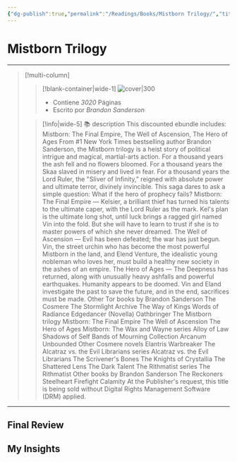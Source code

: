 ```yaml
---
{"dg-publish":true,"permalink":"/Readings/Books/Mistborn Trilogy/","title":"Mistborn Trilogy","tags":["NoteType/Book"],"updated":"2023-10-01T23:22:16.405-05:00"}
---
```



# Mistborn Trilogy
- - -
> [!multi-column]
> 
> > [!blank-container|wide-1]
> >  ![cover|300](http://books.google.com/books/content?id=F8u01NaEZU0C&printsec=frontcover&img=1&zoom=1&edge=curl&source=gbs_api)
> >- Contiene *3020* Páginas
> >- Escrito por *Brandon Sanderson*
> 
> > [!info|wide-5] 📚 description
> > This discounted ebundle includes: Mistborn: The Final Empire, The Well of Ascension, The Hero of Ages From #1 New York Times bestselling author Brandon Sanderson, the Mistborn trilogy is a heist story of political intrigue and magical, martial-arts action. For a thousand years the ash fell and no flowers bloomed. For a thousand years the Skaa slaved in misery and lived in fear. For a thousand years the Lord Ruler, the "Sliver of Infinity," reigned with absolute power and ultimate terror, divinely invincible. This saga dares to ask a simple question: What if the hero of prophecy fails? Mistborn: The Final Empire — Kelsier, a brilliant thief has turned his talents to the ultimate caper, with the Lord Ruler as the mark. Kel's plan is the ultimate long shot, until luck brings a ragged girl named Vin into the fold. But she will have to learn to trust if she is to master powers of which she never dreamed. The Well of Ascension — Evil has been defeated; the war has just begun. Vin, the street urchin who has become the most powerful Mistborn in the land, and Elend Venture, the idealistic young nobleman who loves her, must build a healthy new society in the ashes of an empire. The Hero of Ages — The Deepness has returned, along with unusually heavy ashfalls and powerful earthquakes. Humanity appears to be doomed. Vin and Eland investigate the past to save the future, and in the end, sacrifices must be made. Other Tor books by Brandon Sanderson The Cosmere The Stormlight Archive The Way of Kings Words of Radiance Edgedancer (Novella) Oathbringer The Mistborn trilogy Mistborn: The Final Empire The Well of Ascension The Hero of Ages Mistborn: The Wax and Wayne series Alloy of Law Shadows of Self Bands of Mourning Collection Arcanum Unbounded Other Cosmere novels Elantris Warbreaker The Alcatraz vs. the Evil Librarians series Alcatraz vs. the Evil Librarians The Scrivener's Bones The Knights of Crystallia The Shattered Lens The Dark Talent The Rithmatist series The Rithmatist Other books by Brandon Sanderson The Reckoners Steelheart Firefight Calamity At the Publisher's request, this title is being sold without Digital Rights Management Software (DRM) applied.
> 

- - -

## Final Review

## My Insights